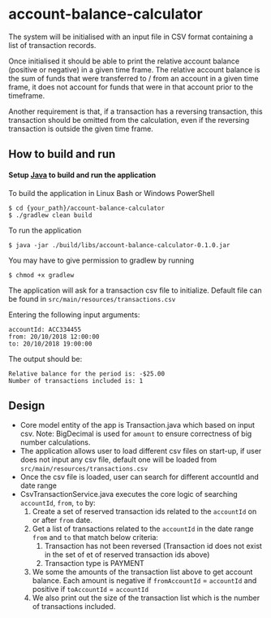 # account-balance-calculator
The system will be initialised with an input file in CSV format containing a list of
transaction records.

Once initialised it should be able to print the relative account balance (positive or
negative) in a given time frame.
The relative account balance is the sum of funds that were transferred to / from an
account in a given time frame, it does not account for funds that were in that account
prior to the timeframe.

Another requirement is that, if a transaction has a reversing transaction, this
transaction should be omitted from the calculation, even if the reversing transaction is
outside the given time frame.

## How to build and run
#### Setup [Java](https://docs.oracle.com/cd/E19182-01/821-0917/inst_jdk_javahome_t/index.html) to build and run the application
To build the application in Linux Bash or Windows PowerShell 
```
$ cd {your_path}/account-balance-calculator
$ ./gradlew clean build
```
To run the application
```
$ java -jar ./build/libs/account-balance-calculator-0.1.0.jar
```
You may have to give permission to gradlew by running 
```
$ chmod +x gradlew
```
The application will ask for a transaction csv file to initialize. Default file can be found in `src/main/resources/transactions.csv`

Entering the following input arguments:
```
accountId: ACC334455
from: 20/10/2018 12:00:00
to: 20/10/2018 19:00:00
```

The output should be:
```
Relative balance for the period is: -$25.00
Number of transactions included is: 1
```

## Design
* Core model entity of the app is Transaction.java which based on input csv. Note: BigDecimal is used for `amount` to ensure correctness of big number calculations.
* The application allows user to load different csv files on start-up, if user does not input any csv file, default one will be loaded from `src/main/resources/transactions.csv`
* Once the csv file is loaded, user can search for different accountId and date range
* CsvTransactionService.java executes the core logic of searching `accountId`, `from`, `to` by:
    1. Create a set of reserved transaction ids related to the `accountId` on or after `from` date.
    2. Get a list of transactions related to the `accountId` in the date range `from` and `to` that match below criteria:
        1. Transaction has not been reversed (Transaction id does not exist in the set of et of reserved transaction ids above)
        2. Transaction type is PAYMENT
    3. We some the amounts of the transaction list above to get account balance. Each amount is negative if `fromAccountId` = `accountId` and positive if `toAccountId` = `accountId`
    4. We also print out the size of the transaction list which is the number of transactions included.